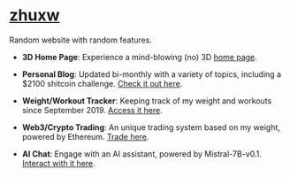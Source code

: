 # [zhuxw](https://www.zhuxw.com/)

Random website with random features.

- **3D Home Page**: Experience a mind-blowing (no) 3D [home page](https://www.zhuxw.com/).
  
- **Personal Blog**: Updated bi-monthly with a variety of topics, including a $2100 shitcoin challenge. [Check it out here](https://www.zhuxw.com/blog).

- **Weight/Workout Tracker**: Keeping track of my weight and workouts since September 2019. [Access it here](https://www.zhuxw.com/weight).

- **Web3/Crypto Trading**: An unique trading system based on my weight, powered by Ethereum. [Trade here](https://www.zhuxw.com/web3).

- **AI Chat**: Engage with an AI assistant, powered by Mistral-7B-v0.1. [Interact with it here](https://www.zhuxw.com/ai).
